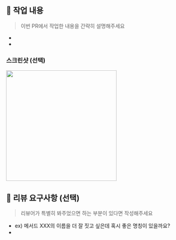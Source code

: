 <!--
    [#이슈번호] Title
ex) [#1] PR Templete 생성
-->

## 📝 작업 내용
> 이번 PR에서 작업한 내용을 간략히 설명해주세요

- 
- 

### 스크린샷 (선택)
<img src="" width="300"/>

## 💬 리뷰 요구사항 (선택)
> 리뷰어가 특별히 봐주었으면 하는 부분이 있다면 작성해주세요

- ex) 메서드 XXX의 이름을 더 잘 짓고 싶은데 혹시 좋은 명칭이 있을까요?
- 

